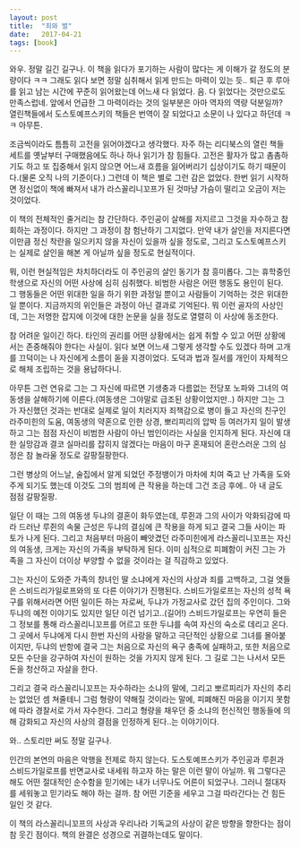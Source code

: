 ```yaml
---
layout: post
title:  "죄와 벌"
date:   2017-04-21
tags: [book]
---
```


와우. 정말 길긴 길구나. 이 책을 읽다가 포기하는 사람이 많다는 게 이해가 갈 정도의 분량이다 ㅋㅋ 그래도 읽다 보면 정말 심취해서 읽게 만드는 마력이 있는 듯.. 퇴근 후 루아를 읽고 남는 시간에 꾸준히 읽어왔는데 어느새 다 읽었다. 음. 다 읽었다는 것만으로도 만족스럽네. 앞에서 언급한 그 마력이라는 것의 일부분은 아마 역자의 역량 덕분일까? 열린책들에서 도스토예프스키의 책들은 번역이 잘 되었다고 소문이 나 있다고 하던데 ㅋㅋ 아무튼. 

  조금씩이라도 틈틈히 고전을 읽어야겠다고 생각했다. 자주 하는 리디북스의 열린 책들 세트를 옛날부터 구매했음에도 하나 하나 읽기가 참 힘들다. 고전은 활자가 많고 촘촘하기도 하고 또 집중해서 읽지 않으면 어느새 흐름을 잃어버리기 십상이기도 하기 때문이다.(물론 오직 나의 기준이다.) 그런데 이 책은 별로 그런 감은 없었다. 한번 읽기 시작하면 정신없이 책에 빠져서 내가 라스꼴리니꼬프가 된 것마냥 가슴이 떨리고 오금이 저는 것이었다.

  이 책의 전체적인 줄거리는 참 간단하다. 주인공이 살해를 저지르고 그것을 자수하고 참회하는 과정이다. 하지만 그 과정이 참 험난하기 그지없다. 만약 내가 살인을 저지른다면 이만큼 정신 착란을 일으키지 않을 자신이 있을까 싶을 정도로, 그리고 도스토예프스키는 실제로 살인을 해본 게 아닐까 싶을 정도로 현실적이다. 

  뭐, 이런 현실적임은 차치하더라도 이 주인공의 살인 동기가 참 흥미롭다. 그는 휴학중인 학생으로 자신의 어떤 사상에 심히 심취했다. 비범한 사람은 어떤 행동도 용인이 된다. 그 행동들은 어떤 위대한 일을 하기 위한 과정일 뿐이고 사람들이 기억하는 것은 위대한 일 뿐이다. 지금까지의 위인들은 과정이 아닌 결과로 기억된다. 뭐 이런 골자의 사상인데, 그는 저명한 잡지에 이것에 대한 논문을 실을 정도로 열렬히 이 사상에 동조한다. 

  참 어려운 일이긴 하다. 타인의 권리를 어떤 상황에서는 쉽게 취할 수 있고 어떤 상황에서는 존중해줘야 한다는 사실이. 읽다 보면 어느새 그렇게 생각할 수도 있겠다 하며 고개를 끄덕이는 나 자신에게 소름이 돋을 지경이었다. 도덕과 법과 질서를 개인이 자체적으로 해체 조립하는 것을 용납하다니. 

  아무튼 그런 연유로 그는 그 자신에 따르면 기생충과 다름없는 전당포 노파와 그녀의 여동생을 살해하기에 이른다.(여동생은 그야말로 급조된 상황이었지만..) 하지만 그는 그가 자신했던 것과는 반대로 실제로 일이 치러지자 죄책감으로 병이 들고 자신의 친구인 라주미힌의 도움, 여동생의 약혼으로 인한 상경, 뽀리피리의 압박 등 여러가지 일이 발생하고 그는 점점 자신이 비범한 사람이 아닌 범인이라는 사실을 인지하게 된다. 자신에 대한 실망감과 결코 실마리를 잡히지 않겠다는 마음이 마구 혼재되어 혼란스러운 그의 심정은 참 놀라울 정도로 갈팡질팡한다. 

  그런 병상의 어느날, 술집에서 알게 되었던 주정뱅이가 마차에 치여 죽고 난 가족을 도와주게 되기도 했는데 이것도 그의 범죄에 큰 작용을 하는데 그건 조금 후에.. 아 내 글도 점점 갈팡질팡. 

  일단 이 때는 그의 여동생 두냐의 결혼이 화두였는데, 루쥔과 그의 사이가 악화되감에 따라 드러난 루쥔의 속물 근성은 두냐의 결심에 큰 작용을 하게 되고 결국 그들 사이는 파토가 나게 된다. 그리고 처음부터 마음이 빼앗겼던 라주미힌에게 라스꼴리니꼬프는 자신의 여동생, 크게는 자신의 가족을 부탁하게 된다. 이미 심적으로 피폐함이 커진 그는 가족을 그 자신이 더이상 부양할 수 없을 것이라는 걸 직감하고 있었다. 

  그는 자신이 도와준 가족의 창녀인 딸 소냐에게 자신의 사상과 죄를 고백하고, 그걸 엿들은 스비드리가일로프와의 또 다른 이야기가 진행된다. 스비드가일로프는 자신의 성적 욕구를 위해서라면 어떤 일이든 하는 자로써, 두냐가 가정교사로 갔던 집의 주인이다. 그와 두냐의 예전 이야기도 있지만 일단 이건 넘기고..(길어!) 스비드가일로프는 우연히 들은 그 정보를 통해 라스꼴리니꼬프를 어르고 또한 두냐를 속여 자신의 숙소로 데리고 온다. 그 곳에서 두냐에게 다시 한번 자신의 사랑을 말하고 극단적인 상황으로 그녀를 몰아붙이지만, 두냐의 반항에 결국 그는 처음으로 자신의 욕구 충족에 실패하고, 또한 처음으로 모든 수단을 강구하여 자신이 원하는 것을 가지지 않게 된다. 그 길로 그는 나서서 모든 돈을 청산하고 자살을 한다. 

  그리고 결국 라스꼴리니꼬프는 자수하라는 소냐의 말에, 그리고 뽀르피리가 자신의 추리는 없었던 셈 쳐줄테니 그럼 형량이 약해질 것이라는 말에, 피폐해진 마음을 이기지 못함에 따라 경찰서로 가서 자수한다. 그리고 형량을 채우던 중 소냐의 헌신적인 행동들에 의해 감화되고 자신의 사상의 결점을 인정하게 된다..는 이야기이다. 

  와.. 스토리만 써도 정말 길구나. 

  인간의 본연의 마음은 악행을 전제로 하지 않는다. 도스토예프스키가 주인공과 루쥔과 스비드가일로프를 반면교사로 내세워 하고자 하는 말은 이런 말이 아닐까. 뭐 그렇다곤 해도 어떤 절대적인 순수함을 믿기에는 내가 너무나도 어른이 되었구나. 그러니 절대자를 세워놓고 믿기라도 해야 하는 걸까. 참 어떤 기준을 세우고 그걸 따라간다는 건 힘든 일인 것 같다. 

  이 책의 라스꼴리니꼬프의 사상과 우리나라 기독교의 사상이 같은 방향을 향한다는 점이 참 웃긴 점이다. 책의 완결은 성경으로 귀결하는데도 말이다.